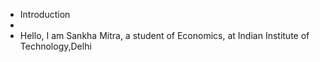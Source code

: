 - Introduction
- 
 - Hello, I am Sankha Mitra, a student of Economics, at Indian Institute of Technology,Delhi
  
